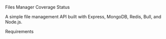 Files Manager
Coverage Status

A simple file management API built with Express, MongoDB, Redis, Bull, and Node.js.

Requirements
